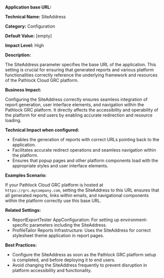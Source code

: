 **Application base URL:** 

**Technical Name:** SiteAddress 

**Category:** Configuration 

**Default Value:** [empty] 

**Impact Level:** High 

**Description:** 

The SiteAddress parameter specifies the base URL of the application. This setting is crucial for ensuring that generated reports and various platform functionalities correctly reference the underlying framework and resources of the Pathlock Cloud GRC platform. 

**Business Impact:** 

Configuring the SiteAddress correctly ensures seamless integration of report generation, user interface elements, and navigation within the Pathlock GRC platform. It directly affects the accessibility and operability of the platform for end users by enabling accurate redirection and resource loading.

**Technical Impact when configured:** 

- Enables the generation of reports with correct URLs pointing back to the application.
- Facilitates accurate redirect operations and seamless navigation within the platform.
- Ensures that popup pages and other platform components load with the appropriate styles and user interface elements.

**Examples Scenario:** 

If your Pathlock Cloud GRC platform is hosted at `https://grc.mycompany.com`, setting the SiteAddress to this URL ensures that all generated reports, links within emails, and navigational components within the platform correctly use this base URL.

**Related Settings:** 

- ReportExportTester AppConfiguration: For setting up environment-specific parameters including the SiteAddress.
- ProfileTailor Reports Infrastructure: Uses the SiteAddress for correct stylesheet theme application in report pages.

**Best Practices:** 

- Configure the SiteAddress as soon as the Pathlock GRC platform setup is completed, and before deploying it to end users.
- Avoid changing the SiteAddress frequently to prevent disruption in platform accessibility and functionality.
